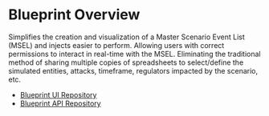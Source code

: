 # Blueprint Overview

Simplifies the creation and visualization of a Master Scenario Event List (MSEL) and injects easier to perform. Allowing users with correct permissions to interact in real-time with the MSEL. Eliminating the traditional method of sharing multiple copies of spreadsheets to select/define the simulated entities, attacks, timeframe, regulators impacted by the scenario, etc.

- [Blueprint UI Repository](https://github.com/cmu-sei/Blueprint.Ui)
- [Blueprint API Repository](https://github.com/cmu-sei/Blueprint.Api)
